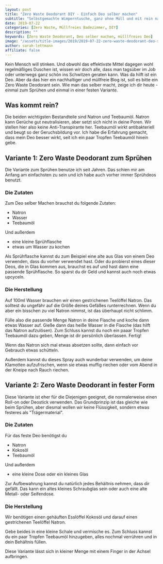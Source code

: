 ```yaml
---
layout: post
title: "Zero Waste Deodorant DIY - Einfach Deo selber machen"
subtitle: "Selbstgemachte Wimperntusche, ganz ohne Müll und mit rein natürlichen Inhaltsstoffen"
date: 2019-07-22
categories: [Zero Waste, Müllfreies Badezimmer, DIY]
description: ""
keywords: [Zero Waste Deodorant, Deo selber machen, mülllfreies Deo]
image: "/assets/title-images/2019/2019-07-22-zero-waste-deodorant-deo-selber-machen.jpg"
author: sarah-lettmann
affiliate: false
---
```

Kein Mensch will stinken. Und obwohl das effektivste Mittel dagegen wohl regelmäßiges Duschen ist, wissen wir doch alle, dass man tagsüber im Job oder unterwegs ganz schön ins Schwitzen geraten kann. Was da hilft ist ein Deo. Aber da das hier ein nachhaltiger und müllfreie Blog ist, soll es bitte ein Zero Waste Deodorant sein. Wie man das selber macht, zeige ich dir heute - einmal zum Sprühen und einmal in einer festen Variante.

## Was kommt rein?
Die beiden wichtigsten Bestandteile sind Natron und Teebaumöl. Natron kann Gerüche gut neutralisieren, aber setzt sich nicht in deine Poren. Wir stellen hier also keine Anti-Transpirante her. Teebaumöl wirkt antibakteriell und beugt so der Geruchsbildung vor. Ich habe die Erfahrung gemacht, dass mein Deo besser wirkt, seit ich ein paar Tropfen Teebaumöl hinein gebe.

## Variante 1: Zero Waste Deodorant zum Sprühen
Die Variante zum Sprühen benutze ich seit Jahren. Das schien mir am Anfang am einfachsten zu sein und ich habe auch vorher immer Sprühdeos benutzt.

### Die Zutaten
Zum Deo selber Machen brauchst du folgende Zutaten:
- Natron
- Wasser
- Teebaumöl

Und außerdem
- eine kleine Sprühflasche
- etwas um Wasser zu kochen

Als Sprühflasche kannst du zum Beispiel eine alte aus Glas von einem Deo verwenden, dass du vorher verwendet hast. Oder du probierst eines dieser Deos, die in Glas kommen aus, brauchst es auf und hast dann eine passende Sprühflasche. So sparst du dir Geld und kannst auch noch etwas upcyceln.

### Die Herstellung
Auf 100ml Wasser brauchen wir einen gestrichenen Teelöffel Natron. Das solltest du ungefähr auf die Größe deines Gefäßes runterrechnen. Wenn du aber ein bisschen zu viel Natron nimmst, ist das überhaupt nicht schlimm.

Fülle also die passende Menge Natron in deine Flasche und koche dann etwas Wasser auf. Gieße dann das heiße Wasser in die Flasche (das hilft das Natron aufzulösen). Zum Schluss kannst du noch ein paaar Tropfen Teebaumöl dazu geben, Menge ist dir persönlich überlassen. Fertig!

Wenn das Natron sich mal etwas absetzen sollte, dann einfach vor Gebrauch etwas schütteln.

Außerdem kannst du dieses Spray auch wunderbar verwenden, um deine Klamotten aufzufrischen, wenn sie etwas muffig riechen oder vom Abend in der Kneipe nach Rauch riechen.

## Variante 2: Zero Waste Deodorant in fester Form
Diese Variante ist eher für die Diejenigen geeignet, die normalerweise einen Roll-on oder Deostick verwenden. Das Grundprinzip ist das gleiche wie beim Sprühen, aber diesmal wollen wir keine Flüssigkeit, sondern etwas festeres als "Trägermaterial".

### Die Zutaten
 Für das feste Deo benötigst du
 - Natron
 - Kokosöl
 - Teebaumöl

 Und außerdem
 - eine kleine Dose oder ein kleines Glas

 Zur Aufbewahrung kannst du natürlich jedes Behältnis nehmen, dass dir gefällt. Das kann ein altes kleines Schraubglas sein oder auch eine alte Metall- oder Seifendose.

### Die Herstellung
Wir benötigen einen gehäuften Esslöffel Kokosöl und darauf einen gestrichenen Teelöffel Natron.

Gebe beides in eine kleine Schale und vermische es. Zum Schluss kannst du ein paar Tropfen Teebaumöl hinzugeben, alles nochmal verrühren und in dein Behältnis füllen.

Diese Variante lässt sich in kleiner Menge mit einem Finger in der Achsel aufbringen.
